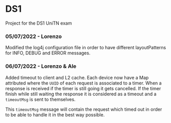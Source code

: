 # DS1
Project for the DS1 UniTN exam


### 05/07/2022 - Lorenzo

Modified the log4j configuration file in order to have different layoutPatterns for INFO, DEBUG and ERROR messages.

### 06/07/2022 - Lorenzo & Ale

Added timeout to client and L2 cache. Each device now have a Map attributed where the `UUID` of each request is associated to a timer. When a response is received if the timer is still going it gets cancelled.
  If the timer finish while still waiting the response it is considered as a timeout and a `timeoutMsg` is sent to themselves.

This `timeoutMsg` message will contain the request which timed out in order to be able to handle it in the best way possible.